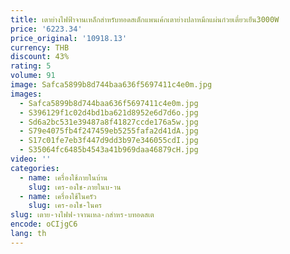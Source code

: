 ```yaml
---
title: เตาย่างไฟฟ้าจานเหล็กสำหรับทอดสเต็กแพนเค้กเตาย่างปลาหมึกแผ่นก๋วยเตี๋ยวเย็น3000W
price: '6223.34'
price_original: '10918.13'
currency: THB
discount: 43%
rating: 5
volume: 91
image: Safca5899b8d744baa636f5697411c4e0m.jpg
images:
  - Safca5899b8d744baa636f5697411c4e0m.jpg
  - S396129f1c02d4bd1ba621d8952e6d7d6o.jpg
  - Sd6a2bc531e39487a8f41827ccde176a5w.jpg
  - S79e4075fb4f247459eb5255fafa2d41dA.jpg
  - S17c01fe7eb3f447d9dd3b97e346055cdI.jpg
  - S35064fc6485b4543a41b969daa46879cH.jpg
video: ''
categories:
  - name: เครื่องใช้ภายในบ้าน
    slug: เคร-องใช-ภายในบ-าน
  - name: เครื่องใช้ในครัว
    slug: เคร-องใช-ในคร
slug: เตาย-างไฟฟ-าจานเหล-กสำหร-บทอดสเต
encode: oCIjgC6
lang: th
---
```

  